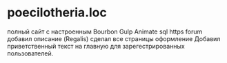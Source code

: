 # poecilotheria.loc

полный сайт с настроенным Bourbon Gulp Animate sql https forum 
добавил описание (Regalis)
сделал все страницы оформление
Добавил приветственный текст на главную для зарегестрированных пользователей.


